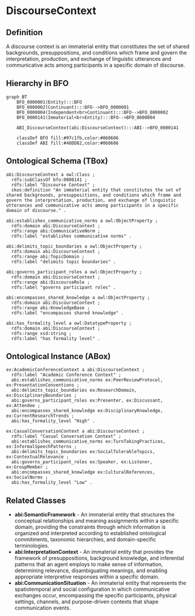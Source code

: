 # DiscourseContext

## Definition
A discourse context is an immaterial entity that constitutes the set of shared backgrounds, presuppositions, and conditions which frame and govern the interpretation, production, and exchange of linguistic utterances and communicative acts among participants in a specific domain of discourse.

## Hierarchy in BFO
```mermaid
graph BT
    BFO_0000001(Entity):::BFO
    BFO_0000002(Continuant):::BFO-->BFO_0000001
    BFO_0000004(Independent<br>Continuant):::BFO-->BFO_0000002
    BFO_0000141(Immaterial<br>Entity):::BFO-->BFO_0000004
    
    ABI_DiscourseContext(abi:DiscourseContext):::ABI-->BFO_0000141
    
    classDef BFO fill:#97c1fb,color:#060606
    classDef ABI fill:#48DD82,color:#060606
```

## Ontological Schema (TBox)
```turtle
abi:DiscourseContext a owl:Class ;
  rdfs:subClassOf bfo:0000141 ;
  rdfs:label "Discourse Context" ;
  skos:definition "An immaterial entity that constitutes the set of shared backgrounds, presuppositions, and conditions which frame and govern the interpretation, production, and exchange of linguistic utterances and communicative acts among participants in a specific domain of discourse." .

abi:establishes_communicative_norms a owl:ObjectProperty ;
  rdfs:domain abi:DiscourseContext ;
  rdfs:range abi:CommunicativeNorm ;
  rdfs:label "establishes communicative norms" .

abi:delimits_topic_boundaries a owl:ObjectProperty ;
  rdfs:domain abi:DiscourseContext ;
  rdfs:range abi:TopicDomain ;
  rdfs:label "delimits topic boundaries" .

abi:governs_participant_roles a owl:ObjectProperty ;
  rdfs:domain abi:DiscourseContext ;
  rdfs:range abi:DiscourseRole ;
  rdfs:label "governs participant roles" .

abi:encompasses_shared_knowledge a owl:ObjectProperty ;
  rdfs:domain abi:DiscourseContext ;
  rdfs:range abi:KnowledgeBase ;
  rdfs:label "encompasses shared knowledge" .

abi:has_formality_level a owl:DatatypeProperty ;
  rdfs:domain abi:DiscourseContext ;
  rdfs:range xsd:string ;
  rdfs:label "has formality level" .
```

## Ontological Instance (ABox)
```turtle
ex:AcademicConferenceContext a abi:DiscourseContext ;
  rdfs:label "Academic Conference Context" ;
  abi:establishes_communicative_norms ex:PeerReviewProtocol, ex:PresentationConventions ;
  abi:delimits_topic_boundaries ex:ResearchDomain, ex:DisciplinaryBoundaries ;
  abi:governs_participant_roles ex:Presenter, ex:Discussant, ex:Attendee ;
  abi:encompasses_shared_knowledge ex:DisciplinaryKnowledge, ex:CurrentResearchTrends ;
  abi:has_formality_level "High" .

ex:CasualConversationContext a abi:DiscourseContext ;
  rdfs:label "Casual Conversation Context" ;
  abi:establishes_communicative_norms ex:TurnTakingPractices, ex:InformalSpeechPatterns ;
  abi:delimits_topic_boundaries ex:SocialTolerableTopics, ex:ContextualRelevance ;
  abi:governs_participant_roles ex:Speaker, ex:Listener, ex:GroupMember ;
  abi:encompasses_shared_knowledge ex:CulturalReferences, ex:SocialNorms ;
  abi:has_formality_level "Low" .
```

## Related Classes
- **abi:SemanticFramework** - An immaterial entity that structures the conceptual relationships and meaning assignments within a specific domain, providing the constraints through which information is organized and interpreted according to established ontological commitments, taxonomic hierarchies, and domain-specific terminologies.
- **abi:InterpretationContext** - An immaterial entity that provides the framework of presuppositions, background knowledge, and inferential patterns that an agent employs to make sense of information, determining relevance, disambiguating meanings, and enabling appropriate interpretive responses within a specific domain.
- **abi:CommunicationSituation** - An immaterial entity that represents the spatiotemporal and social configuration in which communicative exchanges occur, encompassing the specific participants, physical settings, channels, and purpose-driven contexts that shape communication events. 